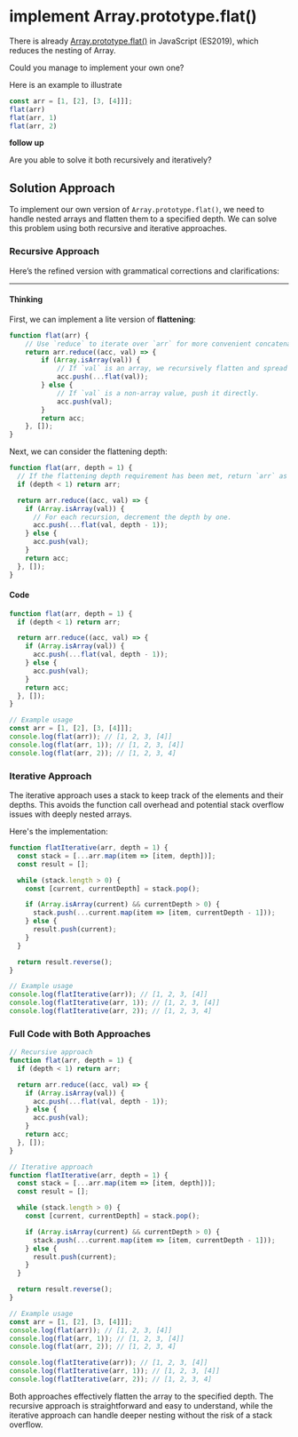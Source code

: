 # implement Array.prototype.flat()

There is already [Array.prototype.flat()](https://developer.mozilla.org/en-US/docs/Web/JavaScript/Reference/Global_Objects/Array/flat) in JavaScript (ES2019), which reduces the nesting of Array.

Could you manage to implement your own one?

Here is an example to illustrate

```js
const arr = [1, [2], [3, [4]]];
flat(arr)
flat(arr, 1)
flat(arr, 2)

```

**follow up**

Are you able to solve it both recursively and iteratively?

## Solution Approach

To implement our own version of `Array.prototype.flat()`, we need to handle nested arrays and flatten them to a specified depth. We can solve this problem using both recursive and iterative approaches.

### Recursive Approach

Here’s the refined version with grammatical corrections and clarifications:

---

#### Thinking

First, we can implement a lite version of **flattening**:

```js
function flat(arr) {
    // Use `reduce` to iterate over `arr` for more convenient concatenation.
    return arr.reduce((acc, val) => {
        if (Array.isArray(val)) {
            // If `val` is an array, we recursively flatten and spread it into `acc`.
            acc.push(...flat(val));
        } else {
            // If `val` is a non-array value, push it directly.
            acc.push(val);
        }
        return acc;
    }, []);
}
```

Next, we can consider the flattening depth:

```js
function flat(arr, depth = 1) {
  // If the flattening depth requirement has been met, return `arr` as is.
  if (depth < 1) return arr;

  return arr.reduce((acc, val) => {
    if (Array.isArray(val)) {
      // For each recursion, decrement the depth by one.
      acc.push(...flat(val, depth - 1));
    } else {
      acc.push(val);
    }
    return acc;
  }, []);
}
```

#### Code

```js
function flat(arr, depth = 1) {
  if (depth < 1) return arr;

  return arr.reduce((acc, val) => {
    if (Array.isArray(val)) {
      acc.push(...flat(val, depth - 1));
    } else {
      acc.push(val);
    }
    return acc;
  }, []);
}

// Example usage
const arr = [1, [2], [3, [4]]];
console.log(flat(arr)); // [1, 2, 3, [4]]
console.log(flat(arr, 1)); // [1, 2, 3, [4]]
console.log(flat(arr, 2)); // [1, 2, 3, 4]
```

### Iterative Approach

The iterative approach uses a stack to keep track of the elements and their depths. This avoids the function call overhead and potential stack overflow issues with deeply nested arrays.

Here's the implementation:

```js
function flatIterative(arr, depth = 1) {
  const stack = [...arr.map(item => [item, depth])];
  const result = [];

  while (stack.length > 0) {
    const [current, currentDepth] = stack.pop();

    if (Array.isArray(current) && currentDepth > 0) {
      stack.push(...current.map(item => [item, currentDepth - 1]));
    } else {
      result.push(current);
    }
  }

  return result.reverse();
}

// Example usage
console.log(flatIterative(arr)); // [1, 2, 3, [4]]
console.log(flatIterative(arr, 1)); // [1, 2, 3, [4]]
console.log(flatIterative(arr, 2)); // [1, 2, 3, 4]
```

### Full Code with Both Approaches

```js
// Recursive approach
function flat(arr, depth = 1) {
  if (depth < 1) return arr;

  return arr.reduce((acc, val) => {
    if (Array.isArray(val)) {
      acc.push(...flat(val, depth - 1));
    } else {
      acc.push(val);
    }
    return acc;
  }, []);
}

// Iterative approach
function flatIterative(arr, depth = 1) {
  const stack = [...arr.map(item => [item, depth])];
  const result = [];

  while (stack.length > 0) {
    const [current, currentDepth] = stack.pop();

    if (Array.isArray(current) && currentDepth > 0) {
      stack.push(...current.map(item => [item, currentDepth - 1]));
    } else {
      result.push(current);
    }
  }

  return result.reverse();
}

// Example usage
const arr = [1, [2], [3, [4]]];
console.log(flat(arr)); // [1, 2, 3, [4]]
console.log(flat(arr, 1)); // [1, 2, 3, [4]]
console.log(flat(arr, 2)); // [1, 2, 3, 4]

console.log(flatIterative(arr)); // [1, 2, 3, [4]]
console.log(flatIterative(arr, 1)); // [1, 2, 3, [4]]
console.log(flatIterative(arr, 2)); // [1, 2, 3, 4]
```

Both approaches effectively flatten the array to the specified depth. The recursive approach is straightforward and easy to understand, while the iterative approach can handle deeper nesting without the risk of a stack overflow.